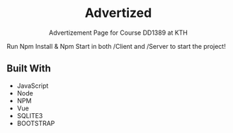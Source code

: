 <h1 align="center">Advertized</h1>

<p align="center">Advertizement Page for Course DD1389 at KTH</p>

<p> Run Npm Install & Npm Start in both /Client and /Server to start the project!

## Built With

- JavaScript
- Node
- NPM
- Vue
- SQLITE3
- BOOTSTRAP
  
 </p>
